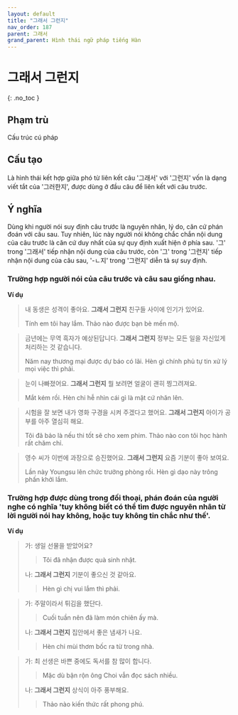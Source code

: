 ```yaml
---
layout: default
title: "그래서 그런지"
nav_order: 187
parent: 그래서
grand_parent: Hình thái ngữ pháp tiếng Hàn
---
```


# 그래서 그런지
{: .no_toc }

## Phạm trù

Cấu trúc cú pháp

## Cấu tạo

Là hình thái kết hợp giữa phó từ liên kết câu '그래서' với '그런지' vốn là dạng viết tắt của '그러한지', được dùng ở đầu câu để liên kết với câu trước.

## Ý nghĩa

Dùng khi người nói suy định câu trước là nguyên nhân, lý do, căn cứ phán đoán với câu sau. Tuy nhiên, lúc này người nói không chắc chắn nội dung của câu trước là căn cứ duy nhất của sự quy định xuất hiện ở phía sau. '그' trong '그래서' tiếp nhận nội dung của câu trước, còn '그' trong '그런지' tiếp nhận nội dung của câu sau, '-ㄴ지' trong '그런지' diễn tả sự suy định.

### Trường hợp người nói của câu trước và câu sau giống nhau.

**Ví dụ**

> 내 동생은 성격이 좋아요. **그래서 그런지** 친구들 사이에 인기가 있어요.
>
> Tính em tôi hay lắm. Thảo nào được bạn bè mến mộ.

> 금년에는 무역 흑자가 예상된답니다. **그래서 그런지** 정부는 모든 일을 자신있게 처리하는 것 같습니다.
>
> Năm nay thương mại được dự báo có lãi. Hèn gì chính phủ tự tin xử lý mọi việc thì phải.

> 눈이 나빠졌어요. **그래서 그런지** 뭘 보려면 얼굴이 괜히 찡그려져요.
>
> Mắt kém rồi. Hèn chi hễ nhìn cái gì là mặt cứ nhăn lên.

> 시험을 잘 보면 내가 영화 구경을 시켜 주겠다고 했어요. **그래서 그런지** 아이가 공부를 아주 열심히 해요.
>
> Tôi đã bảo là nếu thi tốt sẽ cho xem phim. Thảo nào con tôi học hành rất chăm chỉ.

> 영수 씨가 이번에 과장으로 승진했어요. **그래서 그런지** 요즘 기분이 좋아 보여요.
>
> Lần này Youngsu lên chức trưởng phòng rồi. Hèn gì dạo này trông phấn khởi lắm.

### Trường hợp được dùng trong đối thoại, phán đoán của người nghe có nghĩa 'tuy không biết có thể tìm được nguyên nhân từ lời người nói hay không, hoặc tuy không tin chắc như thế'.

**Ví dụ**

> 가: 생일 선물을 받았어요?
>> Tôi đã nhận được quà sinh nhật.
>
> 나: **그래서 그런지** 기분이 좋으신 것 같아요.
>> Hèn gì chị vui lắm thì phải.

> 가: 주말이라서 튀김을 했단다.
>> Cuối tuần nên đã làm món chiên ấy mà.
>
> 나: **그래서 그런지** 집안에서 좋은 냄새가 나요.
>> Hèn chi mùi thơm bốc ra từ trong nhà.

> 가: 최 선생은 바쁜 중에도 독서를 참 많이 합니다.
>> Mặc dù bận rộn ông Choi vẫn đọc sách nhiều.
>
> 나: **그래서 그런지** 상식이 아주 풍부해요.
>> Thảo nào kiến thức rất phong phú.